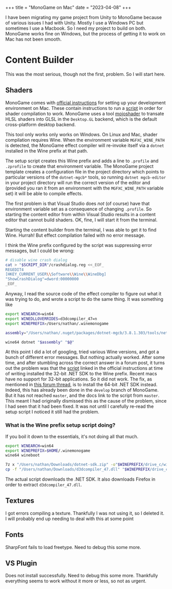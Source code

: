 +++
title = "MonoGame on Mac"
date = "2023-04-08"
+++

I have been migrating my game project from Unity to MonoGame because of various
issues I had with Unity. Mostly I use a Windows PC but sometimes I use a
Macbook. So I need my project to build on both. MonoGame works fine on Windows,
but the process of getting it to work on Mac has not been smooth.

# Content Builder

This was the most serious, though not the first, problem. So I will start here.

## Shaders

MonoGame comes with [official instructions][docs] for setting up your
development environment on Mac. These contain instructions to run a
[script][script_master] in order for shader compilation to work. MonoGame uses a
tool [mojoshader][mojoshader] to transate HLSL shaders into GLSL in the
`Desktop.GL` backend, which is the default cross-platform desktop backend.

This tool only works only works on Windows. On Linux and Mac, shader compilation
requires Wine. When the environment variable `MGFXC_WINE_PATH` is detected, the
MonoGame effect compiler will re-invoke itself via a `dotnet` installed in the
Wine prefix at that path.

The setup script creates this Wine prefix and adds a line to `.profile` and
`.zprofile` to create that environment variable. The MonoGame project template
creates a configuration file in the project directory which points to particular
versions of the `dotnet-mgcb*` tools, so running `dotnet mgcb-editor` in your
project directory will run the correct version of the editor and (provided you
ran it from an environment with the `MGFXC_WINE_PATH` variable set) it will be
able to compile effects.

The first problem is that Visual Studio does _not_ (of course) have that
environment variable set as a consequence of changing `.profile`. So starting
the content editor from within Visual Studio results in a content editor that
cannot build shaders. OK, fine, I will start it from the terminal.

Starting the content builder from the terminal, I was able to get it to find
Wine. Hurrah! But effect compilation failed with no error message.

I think the Wine prefix configured by the script was suppressing error
messages, but I could be wrong:

```Bash
# disable wine crash dialog
cat > "$SCRIPT_DIR"/crashdialog.reg <<_EOF_
REGEDIT4
[HKEY_CURRENT_USER\\Software\\Wine\\WineDbg]
"ShowCrashDialog"=dword:00000000
_EOF_
```

Anyway, I read the source code of the effect compiler to figure out what
it was trying to do, and wrote a script to do the same thing. It was
something like

```Bash
export WINEARCH=win64
export WINEDLLOVERRIDES=d3dcompiler_47=n
export WINEPREFIX=/Users/nathan/.winemonogame

assembly="/Users/nathan/.nuget/packages/dotnet-mgcb/3.8.1.303/tools/net6.0/any/mgfxc.dll"

wine64 dotnet "$assembly" "$@"
```

At this point I did a lot of googling, tried various Wine versions, and got a
bunch of different error messages. But nothing actually worked. After some time,
and after stumbling across the correct answer in a forum post, it turns out the
problem was that the [script][script_now] linked in the official instructions at
time of writing installed the 32-bit .NET SDK to the Wine prefix. Recent macs
have no support for 32-bit applications. So it did not work. The fix, as
mentioned in [this forum thread][fix_thread], is to install the 64-bit .NET SDK
instead. Indeed, this has already been done in the `develop` branch of MonoGame.
But it has not reached `master`, and the docs link to the script from `master`.
This meant I had originally dismissed this as the cause of the problem, since I
had seen that it had been fixed. It was not until I carefully re-read the setup
script I noticed it still had the problem.

### What is the Wine prefix setup script doing?

If you boil it down to the essentials, it's not doing all that much.

```Bash
export WINEARCH=win64
export WINEPREFIX=$HOME/.winemonogame
wine64 wineboot

7z x "/Users/nathan/Downloads/dotnet-sdk.zip" -o"$WINEPREFIX/drive_c/windows/system32/"
cp -f "/Users/nathan/Downloads/d3dcompiler_47.dll" "$WINEPREFIX/drive_c/windows/system32/d3dcompiler_47.dll"
```

The actual script downloads the .NET SDK. It also downloads Firefox in order to
extract `d3dcompiler_47.dll`.

## Textures

I got errors compiling a texture. Thankfully I was not using it, so I deleted
it. I will probably end up needing to deal with this at some point

## Fonts

SharpFont fails to load freetype. Need to debug this some more.

## VS Plugin

Does not install successfully. Need to debug this some more. Thankfully everything
seems to work without it more or less, so not as urgent.


[docs]: https://docs.monogame.net/articles/getting_started/1_setting_up_your_development_environment_macos.html
[script_master]: https://raw.githubusercontent.com/MonoGame/MonoGame/master/Tools/MonoGame.Effect.Compiler/mgfxc_wine_setup.sh
[script_now]: https://github.com/MonoGame/MonoGame/blob/15fd99a8189bfc9f4319ac39f5eb1c0bbe2ec66b/Tools/MonoGame.Effect.Compiler/mgfxc_wine_setup.sh
[mojoshader]: https://icculus.org/mojoshader/
[fix_thread]: https://community.monogame.net/t/mgfxc-8-3-1-wine/17809